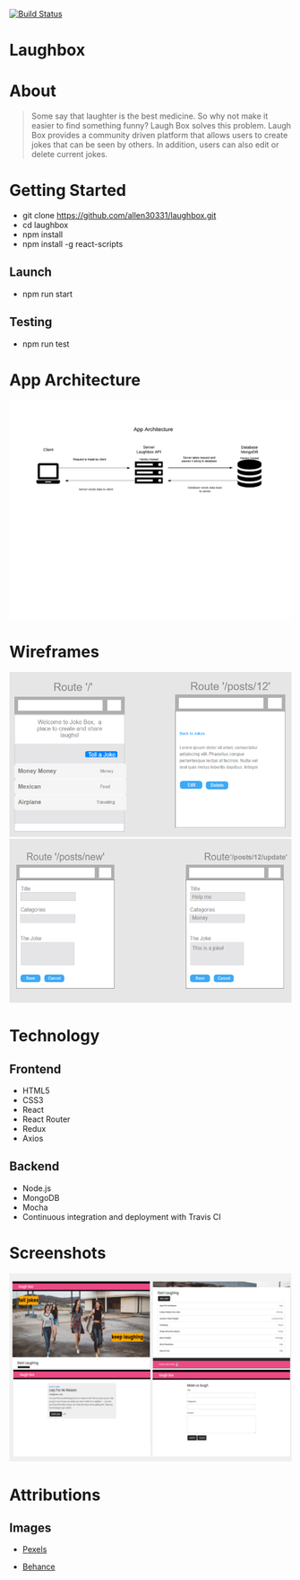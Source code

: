 [![Build Status](https://travis-ci.org/allen30331/laughbox.svg?branch=master)](https://travis-ci.org/allen30331/laughbox)

# Laughbox

# About 

> Some say that laughter is the best medicine. So why not make it easier to find something funny? Laugh Box solves this problem. Laugh Box provides a community driven platform that allows users to create jokes that can be seen by others. In addition, users can also edit or delete current jokes.


# Getting Started 

* git clone https://github.com/allen30331/laughbox.git
* cd laughbox
* npm install
* npm install -g react-scripts

## Launch

* npm run start

## Testing 

* npm run test

# App Architecture

![app-architecture](./public/images/app-arch.jpeg)

# Wireframes

![wireframe](./public/images/wireframe1.png)
![wireframe](./public/images/wireframe2.png)

# Technology

## Frontend

* HTML5
* CSS3
* React
* React Router
* Redux
* Axios


## Backend

* Node.js
* MongoDB
* Mocha
* Continuous integration and deployment with Travis CI


# Screenshots

![screenshot](./public/images/screen-shots.png)


# Attributions 

## Images

* [Pexels](https://www.pexels.com/photo/girls-friends-girlfriends-outdoors-25770/)

* [Behance](https://www.behance.net/gallery/10350581/Creative-Box-Logo-Design)